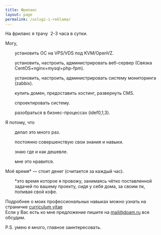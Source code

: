 ```yaml
---
title: Фриланс
layout: page
permalink: /uslugi-i-reklama/
---
```

На фриланс я трачу  2-3 часа в сутки.

Могу,

<p style="padding-left: 30px;">
  установить ОС на VPS/VDS под KVM/OpenVZ.
</p>

<p style="padding-left: 30px;">
  установить, настроить, администрировать веб-сервер (Связка CentOS+nginx+mysql+php-fpm).
</p>

<p style="padding-left: 30px;">
  установить, настроить, администрировать систему мониторинга (zabbix).
</p>

<p style="padding-left: 30px;">
  купить домен, предоставить хостинг, развернуть CMS.
</p>

<p style="padding-left: 30px;">
  спроектировать систему.
</p>

<p style="padding-left: 30px;">
  разобраться в бизнес-процессах (idef0,1,3).
</p>

Я потому, что

<p style="padding-left: 30px;">
  делал это много раз.
</p>

<p style="padding-left: 30px;">
  постоянно совершенствую свои знания и навыки.
</p>

<p style="padding-left: 30px;">
  знаю где и как дешевле.
</p>

<p style="padding-left: 30px;">
  мне это нравится.
</p>

Моё время* &#8212; стоит денег (считается за каждый час).

<p style="padding-left: 30px;">
  *это время которое я провожу, занимаясь чётко поставленной задачей по вашему проекту, сидя у себя дома, за своим пк, попивая свой кофе.
</p>

Подробнее о моих профессиональных навыках можно узнать на страничке [сurriculum vitae][1]  
Если у Вас есть ко мне предложение пишите на <mail@doam.ru> все обсудим.

P.S. умею я много, главное заинтересовать.

 [1]: https://doam.ru/cv/